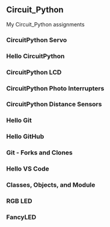 ## Circuit_Python
My Circuit_Python assignments

### CircuitPython Servo

### Hello CircuitPython

### CircuitPython LCD

### CircuitPython Photo Interrupters

### CircuitPython Distance Sensors

### Hello Git

### Hello GitHub

### Git - Forks and Clones

### Hello VS Code

### Classes, Objects, and Module

### RGB LED

### FancyLED
